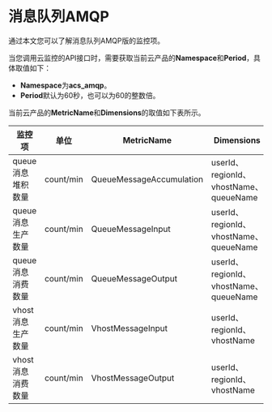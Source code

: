 # 消息队列AMQP

通过本文您可以了解消息队列AMQP版的监控项。

当您调用云监控的API接口时，需要获取当前云产品的**Namespace**和**Period**，具体取值如下：

-   **Namespace**为**acs\_amqp**。
-   **Period**默认为60秒，也可以为60的整数倍。

当前云产品的**MetricName**和**Dimensions**的取值如下表所示。

|监控项|单位|MetricName|Dimensions|Statistics|
|---|--|----------|----------|----------|
|queue消息堆积数量|count/min|QueueMessageAccumulation|userId、regionId、vhostName、queueName|Maximum|
|queue消息生产数量|count/min|QueueMessageInput|userId、regionId、vhostName、queueName|Value|
|queue消息消费数量|count/min|QueueMessageOutput|userId、regionId、vhostName、queueName|Value|
|vhost消息生产数量|count/min|VhostMessageInput|userId、regionId、vhostName|Value|
|vhost消息消费数量|count/min|VhostMessageOutput|userId、regionId、vhostName|Value|

